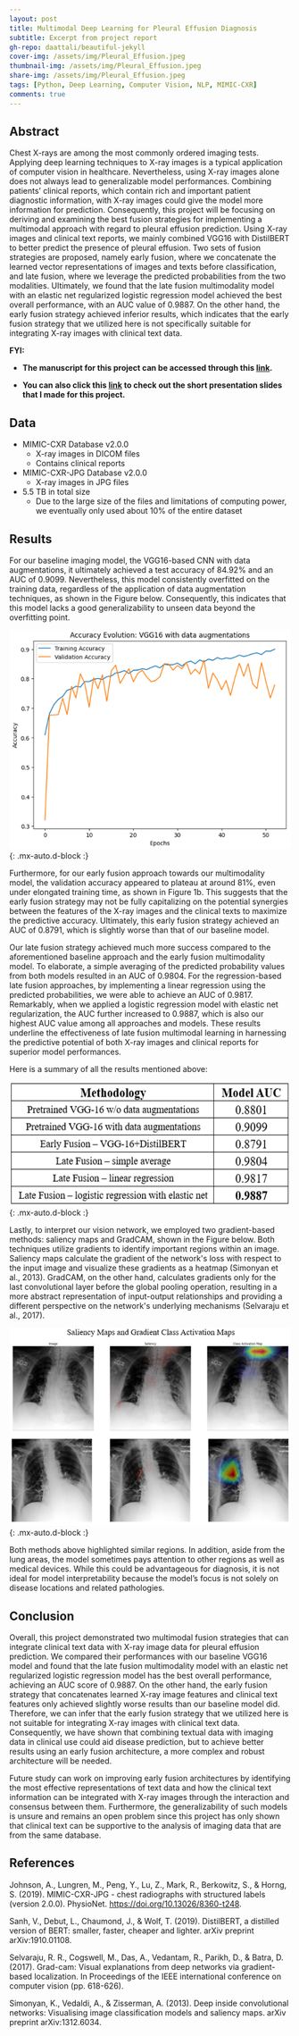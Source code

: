 ```yaml
---
layout: post
title: Multimodal Deep Learning for Pleural Effusion Diagnosis
subtitle: Excerpt from project report
gh-repo: daattali/beautiful-jekyll
cover-img: /assets/img/Pleural_Effusion.jpeg
thumbnail-img: /assets/img/Pleural_Effusion.jpeg
share-img: /assets/img/Pleural_Effusion.jpeg
tags: [Python, Deep Learning, Computer Vision, NLP, MIMIC-CXR]
comments: true
---
```



## Abstract
Chest X-rays are among the most commonly ordered imaging tests. Applying deep learning techniques to X-ray images is a typical application of computer vision in healthcare. Nevertheless, using X-ray images alone does not always lead to generalizable model performances. Combining patients’ clinical reports, which contain rich and important patient diagnostic information, with X-ray images could give the model more information for prediction. Consequently, this project will be focusing on deriving and examining the best fusion strategies for implementing a multimodal approach with regard to pleural effusion prediction. Using X-ray images and clinical text reports, we mainly combined VGG16 with DistilBERT to better predict the presence of pleural effusion. Two sets of fusion strategies are proposed, namely early fusion, where we concatenate the learned vector representations of images and texts before classification, and late fusion, where we leverage the predicted probabilities from the two modalities. Ultimately, we found that the late fusion multimodality model with an elastic net regularized logistic regression model achieved the best overall performance, with an AUC value of 0.9887. On the other hand, the early fusion strategy achieved inferior results, which indicates that the early fusion strategy that we utilized here is not specifically suitable for integrating X-ray images with clinical text data.


**FYI:**

- **The manuscript for this project can be accessed through this [link](/assets/pdf/Pleural_Effusion_Multimodal_Deep_Learning.pdf).**

- **You can also click this [link](https://docs.google.com/presentation/d/1b0KqUYQFOT9HYibQCC77nqMCveSSe9pHJa5vpG1ZnjI/edit?usp=sharing) to check out the short presentation slides that I made for this project.**


## Data
- MIMIC-CXR Database v2.0.0
  - X-ray images in DICOM files
  - Contains clinical reports
- MIMIC-CXR-JPG Database v2.0.0
  - X-ray images in JPG files
- 5.5 TB in total size
  - Due to the large size of the files and limitations of computing power, we eventually only used about 10% of the entire dataset

## Results

For our baseline imaging model, the VGG16-based CNN with data augmentations, it ultimately achieved a test accuracy of 84.92% and an AUC of 0.9099. Nevertheless, this model consistently overfitted on the training data, regardless of the application of data augmentation techniques, as shown in the Figure below. Consequently, this indicates that this model lacks a good generalizability to unseen data beyond the overfitting point.

![Accuracy_Evolution](/assets/img/PE_AccuracyPlot.png){: .mx-auto.d-block :}

Furthermore, for our early fusion approach towards our multimodality model, the validation accuracy appeared to plateau at around 81%, even under elongated training time, as shown in Figure 1b. This suggests that the early fusion strategy may not be fully capitalizing on the potential synergies between the features of the X-ray images and the clinical texts to maximize the predictive accuracy. Ultimately, this early fusion strategy achieved an AUC of 0.8791, which is slightly worse than that of our baseline model.

Our late fusion strategy achieved much more success compared to the aforementioned baseline approach and the early fusion multimodality model. To elaborate, a simple averaging of the predicted probability values from both models resulted in an AUC of 0.9804. For the regression-based late fusion approaches, by implementing a linear regression using the predicted probabilities, we were able to achieve an AUC of 0.9817. Remarkably, when we applied a logistic regression model with elastic net regularization, the AUC further increased to 0.9887, which is also our highest AUC value among all approaches and models. These results underline the effectiveness of late fusion multimodal learning in harnessing the predictive potential of both X-ray images and clinical reports for superior model performances.

Here is a summary of all the results mentioned above:

![Results_Summary](/assets/img/PE_IMG1.png){: .mx-auto.d-block :}

Lastly, to interpret our vision network, we employed two gradient-based methods: saliency maps and GradCAM, shown in the Figure below. Both techniques utilize gradients to identify important regions within an image. Saliency maps calculate the gradient of the network's loss with respect to the input image and visualize these gradients as a heatmap (Simonyan et al., 2013). GradCAM, on the other hand, calculates gradients only for the last convolutional layer before the global pooling operation, resulting in a more abstract representation of input-output relationships and providing a different perspective on the network's underlying mechanisms (Selvaraju et al., 2017). 

![Model_Interpretability](/assets/img/PE_SM_GradCAM.png){: .mx-auto.d-block :}

Both methods above highlighted similar regions. In addition, aside from the lung areas, the model sometimes pays attention to other regions as well as medical devices. While this could be advantageous for diagnosis, it is not ideal for model interpretability because the model’s focus is not solely on disease locations and related pathologies.

## Conclusion

Overall, this project demonstrated two multimodal fusion strategies that can integrate clinical text data with X-ray image data for pleural effusion prediction. We compared their performances with our baseline VGG16 model and found that the late fusion multimodality model with an elastic net regularized logistic regression model has the best overall performance, achieving an AUC score of 0.9887. On the other hand, the early fusion strategy that concatenates learned X-ray image features and clinical text features only achieved slightly worse results than our baseline model did. Therefore, we can infer that the early fusion strategy that we utilized here is not suitable for integrating X-ray images with clinical text data. Consequently, we have shown that combining textual data with imaging data in clinical use could aid disease prediction, but to achieve better results using an early fusion architecture, a more complex and robust architecture will be needed. 

Future study can work on improving early fusion architectures by identifying the most effective representations of text data and how the clinical text information can be integrated with X-ray images through the interaction and consensus between them. Furthermore, the generalizability of such models is unsure and remains an open problem since this project has only shown that clinical text can be supportive to the analysis of imaging data that are from the same database.

## References

Johnson, A., Lungren, M., Peng, Y., Lu, Z., Mark, R., Berkowitz, S., & Horng, S. (2019). MIMIC-CXR-JPG - chest radiographs with structured labels (version 2.0.0). PhysioNet. https://doi.org/10.13026/8360-t248.

Sanh, V., Debut, L., Chaumond, J., & Wolf, T. (2019). DistilBERT, a distilled version of BERT: smaller, faster, cheaper and lighter. arXiv preprint arXiv:1910.01108.

Selvaraju, R. R., Cogswell, M., Das, A., Vedantam, R., Parikh, D., & Batra, D. (2017). Grad-cam: Visual explanations from deep networks via gradient-based localization. In Proceedings of the IEEE international conference on computer vision (pp. 618-626).

Simonyan, K., Vedaldi, A., & Zisserman, A. (2013). Deep inside convolutional networks: Visualising image classification models and saliency maps. arXiv preprint arXiv:1312.6034.

